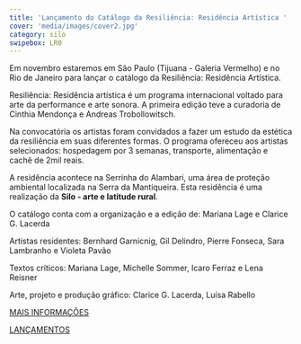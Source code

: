 ```yaml
---
title: 'Lançamento do Catálogo da Resiliência: Residência Artística '
cover: 'media/images/cover2.jpg'
category: silo
swipebox: LR0
---
```

Em novembro estaremos em São Paulo (Tijuana - Galeria Vermelho) e no Rio de Janeiro para lançar o catálogo da Resiliência: Residência Artística.

Resiliência: Residência artística é um programa internacional voltado para arte da performance e arte sonora. A primeira edição teve a curadoria de Cinthia Mendonça e Andreas Trobollowitsch.

Na convocatória os artistas foram convidados a fazer um estudo da estética da resiliência em suas diferentes formas. O programa ofereceu aos artistas selecionados: hospedagem por 3 semanas, transporte, alimentação e cachê de 2mil reais.

A residência acontece na Serrinha do Alambari, uma área de proteção ambiental localizada na Serra da Mantiqueira. Esta residência é uma realização da **Silo - arte e latitude rural**.

O catálogo conta com a organização e a edição de: Mariana Lage e Clarice G. Lacerda

Artistas residentes: Bernhard Garnicnig, Gil Delindro, Pierre Fonseca, Sara Lambranho e Violeta Pavão

Textos críticos: Mariana Lage, Michelle Sommer, Icaro Ferraz e Lena Reisner

Arte, projeto e produção gráfico: Clarice G. Lacerda, Luísa Rabello

[MAIS INFORMAÇÕES](https://www.facebook.com/resiliencia.residencia)

[LANÇAMENTOS](https://www.facebook.com/events/1616554285062867/permalink/1627439613974334)
